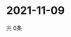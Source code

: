 # 2021-11-09
  共 0条

  <!-- BEGIN -->
  <!-- 最后更新时间Tue Nov 09 2021 13:13:44 GMT+0000 (Coordinated Universal Time) -->
  
  <!-- END -->
  
  
